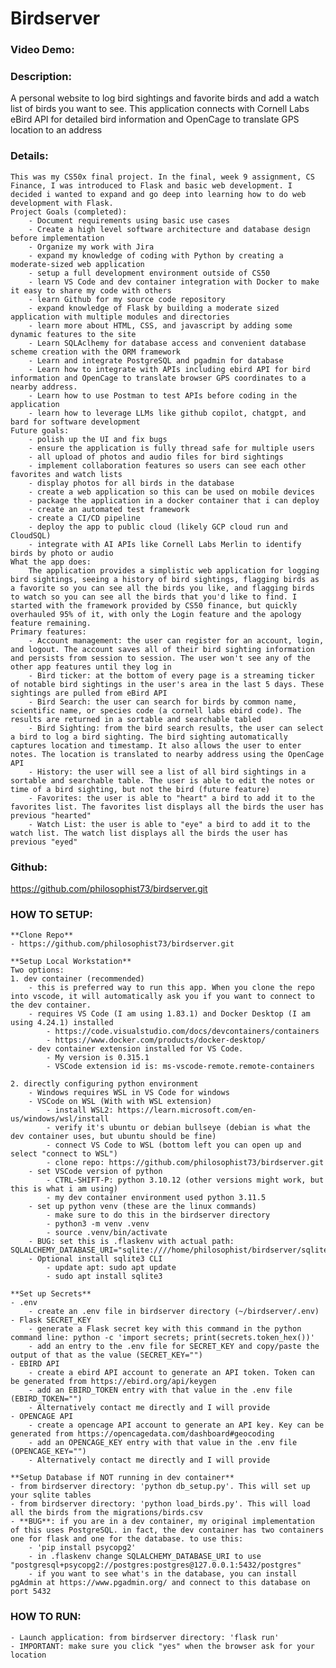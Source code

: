 # Birdserver
### Video Demo:  <URL HERE>
### Description: 
A personal website to log bird sightings and favorite birds and add a watch list of birds you want to see. This application connects with Cornell Labs eBird API for detailed bird information and OpenCage to translate GPS location to an address

### Details:
    This was my CS50x final project. In the final, week 9 assignment, CS Finance, I was introduced to Flask and basic web development. I decided i wanted to expand and go deep into learning how to do web development with Flask.
    Project Goals (completed):
        - Document requirements using basic use cases
        - Create a high level software architecture and database design before implementation
        - Organize my work with Jira
        - expand my knowledge of coding with Python by creating a moderate-sized web application
        - setup a full development environment outside of CS50
        - learn VS Code and dev container integration with Docker to make it easy to share my code with others
        - learn Github for my source code repository
        - expand knowledge of Flask by building a moderate sized application with multiple modules and directories
        - learn more about HTML, CSS, and javascript by adding some dynamic features to the site
        - Learn SQLAclhemy for database access and convenient database scheme creation with the ORM framework
        - Learn and integrate PostgreSQL and pgadmin for database
        - Learn how to integrate with APIs including ebird API for bird information and OpenCage to translate browser GPS coordinates to a nearby address. 
        - Learn how to use Postman to test APIs before coding in the application
        - learn how to leverage LLMs like github copilot, chatgpt, and bard for software development
    Future goals:
        - polish up the UI and fix bugs
        - ensure the application is fully thread safe for multiple users
        - all upload of photos and audio files for bird sightings
        - implement collaboration features so users can see each other favorites and watch lists
        - display photos for all birds in the database
        - create a web application so this can be used on mobile devices
        - package the application in a docker container that i can deploy
        - create an automated test framework
        - create a CI/CD pipeline
        - deploy the app to public cloud (likely GCP cloud run and CloudSQL)
        - integrate with AI APIs like Cornell Labs Merlin to identify birds by photo or audio
    What the app does:
        The application provides a simplistic web application for logging bird sightings, seeing a history of bird sightings, flagging birds as a favorite so you can see all the birds you like, and flagging birds to watch so you can see all the birds that you'd like to find. I started with the framework provided by CS50 finance, but quickly overhauled 95% of it, with only the Login feature and the apology feature remaining. 
    Primary features: 
        - Account management: the user can register for an account, login, and logout. The account saves all of their bird sighting information and persists from session to session. The user won't see any of the other app features until they log in
        - Bird ticker: at the bottom of every page is a streaming ticker of notable bird sightings in the user's area in the last 5 days. These sightings are pulled from eBird API
        - Bird Search: the user can search for birds by common name, scientific name, or species code (a cornell labs ebird code). The results are returned in a sortable and searchable tabled
        - Bird Sighting: from the bird search results, the user can select a bird to log a bird sighting. The bird sighting automatically captures location and timestamp. It also allows the user to enter notes. The location is translated to nearby address using the OpenCage API
        - History: the user will see a list of all bird sightings in a sortable and searchable table. The user is able to edit the notes or time of a bird sighting, but not the bird (future feature)
        - Favorites: the user is able to "heart" a bird to add it to the favorites list. The favorites list displays all the birds the user has previous "hearted"
        - Watch List: the user is able to "eye" a bird to add it to the watch list. The watch list displays all the birds the user has previous "eyed" 
    

### Github: 
https://github.com/philosophist73/birdserver.git

### HOW TO SETUP:
    **Clone Repo**
    - https://github.com/philosophist73/birdserver.git

    **Setup Local Workstation**
    Two options:   
    1. dev container (recommended)
        - this is preferred way to run this app. When you clone the repo into vscode, it will automatically ask you if you want to connect to the dev container.
        - requires VS Code (I am using 1.83.1) and Docker Desktop (I am using 4.24.1) installed
            - https://code.visualstudio.com/docs/devcontainers/containers
            - https://www.docker.com/products/docker-desktop/
        - dev container extension installed for VS Code. 
            - My version is 0.315.1
            - VSCode extension id is: ms-vscode-remote.remote-containers

    2. directly configuring python environment
        - Windows requires WSL in VS Code for windows
        - VSCode on WSL (With with WSL extension)
            - install WSL2: https://learn.microsoft.com/en-us/windows/wsl/install
            - verify it's ubuntu or debian bullseye (debian is what the dev container uses, but ubuntu should be fine)
            - connect VS Code to WSL (bottom left you can open up and select "connect to WSL")
            - clone repo: https://github.com/philosophist73/birdserver.git
        - set VSCode version of python
            - CTRL-SHIFT-P: python 3.10.12 (other versions might work, but this is what i am using)
            - my dev container environment used python 3.11.5
        - set up python venv (these are the linux commands)
            - make sure to do this in the birdserver directory
            - python3 -m venv .venv
            - source .venv/bin/activate
        - BUG: set this is .flaskenv with actual path: SQLALCHEMY_DATABASE_URI="sqlite:////home/philosophist/birdserver/sqlite/birdserver.db"
        - Optional install sqlite3 CLI
            - update apt: sudo apt update
            - sudo apt install sqlite3
            
    **Set up Secrets**
    - .env
        - create an .env file in birdserver directory (~/birdserver/.env)
    - Flask SECRET_KEY
        - generate a Flask secret key with this command in the python command line: python -c 'import secrets; print(secrets.token_hex())'
        - add an entry to the .env file for SECRET_KEY and copy/paste the output of that as the value (SECRET_KEY="")
    - EBIRD API 
        - create a ebird API account to generate an API token. Token can be generated from https://ebird.org/api/keygen
        - add an EBIRD_TOKEN entry with that value in the .env file (EBIRD_TOKEN="")
        - Alternatively contact me directly and I will provide
    - OPENCAGE API 
        - create a opencage API account to generate an API key. Key can be generated from https://opencagedata.com/dashboard#geocoding
        - add an OPENCAGE_KEY entry with that value in the .env file (OPENCAGE_KEY="")
        - Alternatively contact me directly and I will provide
    
    **Setup Database if NOT running in dev container**
    - from birdserver directory: 'python db_setup.py'. This will set up your sqlite tables
    - from birdserver directory: 'python load_birds.py'. This will load all the birds from the migrations/birds.csv
    - **BUG**: if you are in a dev container, my original implementation of this uses PostgreSQL. in fact, the dev container has two containers one for flask and one for the database. to use this:
        - 'pip install psycopg2'
        - in .flaskenv change SQLALCHEMY_DATABASE_URI to use "postgresql+psycopg2://postgres:postgres@127.0.0.1:5432/postgres"
        - if you want to see what's in the database, you can install pgAdmin at https://www.pgadmin.org/ and connect to this database on port 5432

### HOW TO RUN:
    - Launch application: from birdserver directory: 'flask run'
    - IMPORTANT: make sure you click "yes" when the browser ask for your location



